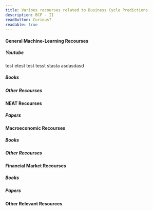 ```yaml
---
title: Various recourses related to Business Cycle Predictions
description: BCP - II
readButton: Curious?
readable: true
---
```


#### General Machine-Learning Recourses
##### Youtube
test etest test tesst stasta asdasdasd

##### Books



##### Other Recourses




#### NEAT Recourses

##### Papers


#### Macroeconomic Recourses

##### Books


##### Other Recourses


#### Financial Market Recourses 

##### Books



##### Papers






#### Other Relevant Resources